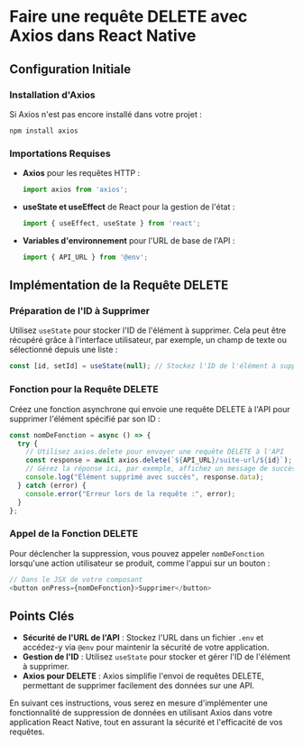 # Faire une requête DELETE avec Axios dans React Native

## Configuration Initiale

### Installation d'Axios

Si Axios n'est pas encore installé dans votre projet :

```
npm install axios
```

### Importations Requises

- **Axios** pour les requêtes HTTP :

  ```javascript
  import axios from 'axios';
  ```

- **useState et useEffect** de React pour la gestion de l'état :

  ```javascript
  import { useEffect, useState } from 'react';
  ```

- **Variables d'environnement** pour l'URL de base de l'API :

  ```javascript
  import { API_URL } from '@env';
  ```

## Implémentation de la Requête DELETE

### Préparation de l'ID à Supprimer

Utilisez `useState` pour stocker l'ID de l'élément à supprimer. Cela peut être récupéré grâce à l'interface utilisateur, par exemple, un champ de texte ou sélectionné depuis une liste :

```javascript
const [id, setId] = useState(null); // Stockez l'ID de l'élément à supprimer
```

### Fonction pour la Requête DELETE

Créez une fonction asynchrone qui envoie une requête DELETE à l'API pour supprimer l'élément spécifié par son ID :

```javascript
const nomDeFonction = async () => {
  try {
    // Utilisez axios.delete pour envoyer une requête DELETE à l'API
    const response = await axios.delete(`${API_URL}/suite-url/${id}`);
    // Gérez la réponse ici, par exemple, affichez un message de succès
    console.log("Élément supprimé avec succès", response.data);
  } catch (error) {
    console.error("Erreur lors de la requête :", error);
  }
};
```

### Appel de la Fonction DELETE

Pour déclencher la suppression, vous pouvez appeler `nomDeFonction` lorsqu'une action utilisateur se produit, comme l'appui sur un bouton :

```javascript
// Dans le JSX de votre composant
<button onPress={nomDeFonction}>Supprimer</button>
```

## Points Clés

- **Sécurité de l'URL de l'API** : Stockez l'URL dans un fichier `.env` et accédez-y via `@env` pour maintenir la sécurité de votre application.
- **Gestion de l'ID** : Utilisez `useState` pour stocker et gérer l'ID de l'élément à supprimer.
- **Axios pour DELETE** : Axios simplifie l'envoi de requêtes DELETE, permettant de supprimer facilement des données sur une API.

En suivant ces instructions, vous serez en mesure d'implémenter une fonctionnalité de suppression de données en utilisant Axios dans votre application React Native, tout en assurant la sécurité et l'efficacité de vos requêtes.